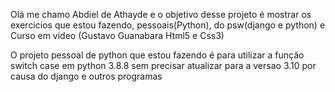Olá me chamo Abdiel de Athayde e o objetivo desse projeto é mostrar os exercicios que estou fazendo, pessoais(Python), do psw(django e python) e Curso em video (Gustavo Guanabara Html5 e Css3)

O projeto pessoal de python que estou fazendo é para utilizar a função switch case em python 3.8.8 sem precisar atualizar para a versao 3.10 por causa do django e outros programas